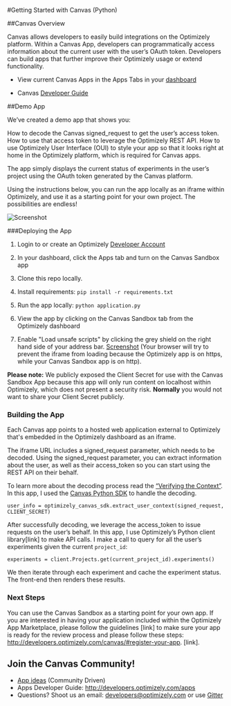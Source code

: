 #Getting Started with Canvas (Python)

##Canvas Overview

Canvas allows developers to easily build integrations on the Optimizely platform. Within a Canvas App, developers can programmatically access information about the current user with the user’s OAuth token. Developers can build apps that further improve their Optimizely usage or extend functionality. 

* View current Canvas Apps in the Apps Tabs in your [dashboard](https://app.optimizely.com)

* Canvas [Developer Guide](http://developers.optimizely.com/apps/)

##Demo App

We’ve created a demo app that shows you:

How to decode the Canvas signed_request to get the user’s access token.
How to use that access token to leverage the Optimizely REST API.
How to use Optimizely User Interface (OUI) to style your app so that it looks right at home in the Optimizely platform, which is required for Canvas apps. 

The app simply displays the current status of experiments in the user’s project using the OAuth token generated by the Canvas platform.

Using the instructions below, you can run the app locally as an iframe within Optimizely, and use it as a starting point for your own project. The possibilities are endless! 

![Screenshot](https://github.com/optimizely/canvas-getting-started-python/blob/master/static/img/canvas-screenshot.png)

###Deploying the App
1. Login to or create an Optimizely [Developer Account](https://www.optimizely.com/?modal=devsignup)
2. In your dashboard, click the Apps tab and turn on the Canvas Sandbox app
3. Clone this repo locally.
4. Install requirements: `pip install -r requirements.txt`
5. Run the app locally: `python application.py`
6. View the app by clicking on the Canvas Sandbox tab from the Optimizely dashboard

7. Enable "Load unsafe scripts" by clicking the grey shield on the right hand side of your address bar.  [Screenshot](https://github.com/optimizely/canvas-getting-started-python/blob/master/static/img/unsafe-scripts.png) (Your browser will try to prevent the iframe from loading because the Optimizely app is on https, while your Canvas Sandbox app is on http). 

**Please note:** We publicly exposed the Client Secret for use with the Canvas Sandbox App because this app will only run content on localhost within Optimizely, which does not present a security risk. <b> Normally</b> you would not want to share your Client Secret publicly. 

### Building the App

Each Canvas app points to a hosted web application external to Optimizely that's embedded in the Optimizely dashboard as an iframe. 

The iframe URL includes a signed_request parameter, which needs to be decoded. Using the signed_request parameter, you can extract information about the user, as well as their access_token so you can start using the REST API on their behalf. 

To learn more about the decoding process read the [“Verifying the Context”](http://developers.optimizely.com/apps/#verifying-the-context). In this app, I used the [Canvas Python SDK](https://github.com/optimizely/canvas_python_SDK) to handle the decoding. 

```
user_info = optimizely_canvas_sdk.extract_user_context(signed_request, CLIENT_SECRET)
``` 
After successfully decoding, we leverage the access_token to issue requests on the user’s behalf. In this app, I use Optimizely’s Python client library[link] to make API calls. I make a call to query for all the user’s experiments given the current `project_id`:

`experiments = client.Projects.get(current_project_id).experiments()`

We then iterate through each experiment and cache the experiment status. The front-end then renders these results. 

### Next Steps

You can use the Canvas Sandbox as a starting point for your own app. If you are interested in having your application included within the Optimizely App Marketplace, please follow the guidelines [link] to make sure your app is ready for the review process and please follow these steps: http://developers.optimizely.com/canvas/#register-your-app. [link]. 




## Join the Canvas Community! 

* [App ideas](http://optimize.ly/app-ideas) (Community Driven) 
* Apps Developer Guide: http://developers.optimizely.com/apps
* Questions? Shoot us an email: developers@optimizely.com or use [Gitter](https://gitter.im/optimizely/canvas!)

